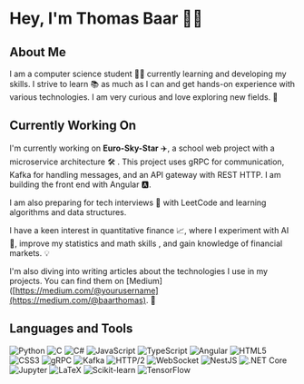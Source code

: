 # Hey, I'm Thomas Baar 🙋‍♂️

## About Me
I am a computer science student 👨‍💻 currently learning and developing my skills. I strive to learn 📚 as much as I can and get hands-on experience with various technologies. I am very curious and love exploring new fields. 🚀

## Currently Working On
I'm currently working on **Euro-Sky-Star** ✈️, a school web project with a microservice architecture 🛠️ . This project uses gRPC for communication, Kafka for handling messages, and an API gateway with REST HTTP. I am building the front end with Angular 🅰️.

I am also preparing for tech interviews 🧠 with LeetCode and learning algorithms and data structures.

I have a keen interest in quantitative finance 📈, where I experiment with AI 🤖, improve my statistics and math skills , and gain knowledge of financial markets. 💡

I'm also diving into writing articles about the technologies I use in my projects. You can find them on [Medium]([https://medium.com/@yourusername](https://medium.com/@baarthomas). 📝

## Languages and Tools

![Python](https://img.shields.io/badge/-Python-3776AB?style=flat-square&logo=python&logoColor=white)
![C](https://img.shields.io/badge/-C-A8B9CC?style=flat-square&logo=c&logoColor=white)
![C#](https://img.shields.io/badge/-C%23-239120?style=flat-square&logo=c-sharp&logoColor=white)
![JavaScript](https://img.shields.io/badge/-JavaScript-F7DF1E?style=flat-square&logo=javascript&logoColor=white)
![TypeScript](https://img.shields.io/badge/-TypeScript-007ACC?style=flat-square&logo=typescript&logoColor=white)
![Angular](https://img.shields.io/badge/-Angular-DD0031?style=flat-square&logo=angular&logoColor=white)
![HTML5](https://img.shields.io/badge/-HTML5-E34F26?style=flat-square&logo=html5&logoColor=white)
![CSS3](https://img.shields.io/badge/-CSS3-1572B6?style=flat-square&logo=css3&logoColor=white)
![gRPC](https://img.shields.io/badge/-gRPC-4285F4?style=flat-square&logo=grpc&logoColor=white)
![Kafka](https://img.shields.io/badge/-Kafka-231F20?style=flat-square&logo=apache-kafka&logoColor=white)
![HTTP/2](https://img.shields.io/badge/-HTTP%2F2-005571?style=flat-square&logo=http2&logoColor=white)
![WebSocket](https://img.shields.io/badge/-WebSocket-010101?style=flat-square&logo=websocket&logoColor=white)
![NestJS](https://img.shields.io/badge/-NestJS-E0234E?style=flat-square&logo=nestjs&logoColor=white)
![.NET Core](https://img.shields.io/badge/-.NET%20Core-512BD4?style=flat-square&logo=dot-net&logoColor=white)
![Jupyter](https://img.shields.io/badge/-Jupyter-F37626?style=flat-square&logo=jupyter&logoColor=white)
![LaTeX](https://img.shields.io/badge/-LaTeX-008080?style=flat-square&logo=latex&logoColor=white)
![Scikit-learn](https://img.shields.io/badge/-Scikit--learn-F7931E?style=flat-square&logo=scikit-learn&logoColor=white)
![TensorFlow](https://img.shields.io/badge/-TensorFlow-FF6F00?style=flat-square&logo=tensorflow&logoColor=white)
